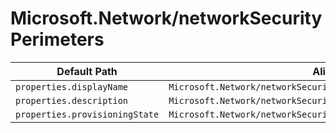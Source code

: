 # Microsoft.Network/networkSecurityPerimeters

| Default Path | Alias |
|---|---|
| `properties.displayName` | `Microsoft.Network/networkSecurityPerimeters/displayName` |
| `properties.description` | `Microsoft.Network/networkSecurityPerimeters/description` |
| `properties.provisioningState` | `Microsoft.Network/networkSecurityPerimeters/provisioningState` |

